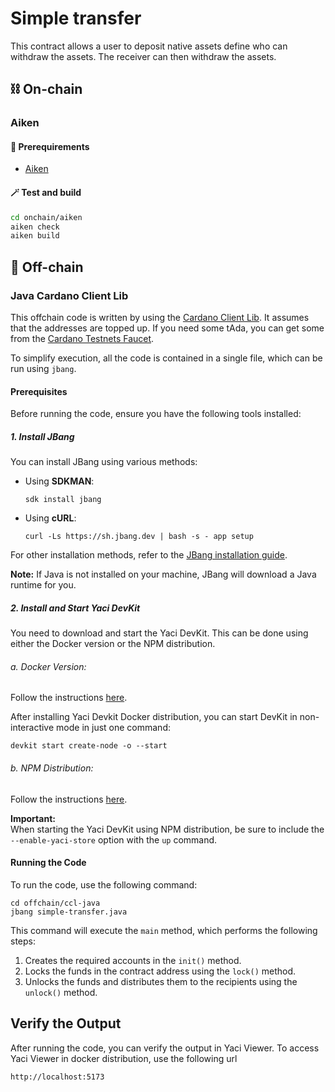 # Simple transfer

This contract allows a user to deposit native assets define who can withdraw the assets. The receiver can then withdraw the assets. 

## ⛓ On-chain

### Aiken

#### 🔌 Prerequirements

- [Aiken](https://aiken-lang.org/installation-instructions#from-aikup-linux--macos-only)

#### 🪄 Test and build

```zsh
cd onchain/aiken
aiken check
aiken build
```

## 📄 Off-chain

### Java Cardano Client Lib 
This offchain code is written by using the [Cardano Client Lib](https://github.com/bloxbean/cardano-client-lib).
It assumes that the addresses are topped up. If you need some tAda, you can get some from the [Cardano Testnets Faucet](https://docs.cardano.org/cardano-testnets/tools/faucet/).

To simplify execution, all the code is contained in a single file, which can be run using `jbang`.

#### Prerequisites

Before running the code, ensure you have the following tools installed:

##### 1. Install JBang
You can install JBang using various methods:

- Using **SDKMAN**:
    ```shell
    sdk install jbang
    ```

- Using **cURL**:
    ```shell
    curl -Ls https://sh.jbang.dev | bash -s - app setup
    ```

For other installation methods, refer to the [JBang installation guide](https://www.jbang.dev/download/).

**Note:** If Java is not installed on your machine, JBang will download a Java runtime for you.

##### 2. Install and Start Yaci DevKit
You need to download and start the Yaci DevKit. This can be done using either the Docker version or the NPM distribution.

###### a. Docker Version:
Follow the instructions [here](https://devkit.yaci.xyz/yaci_cli_distribution).

After installing Yaci Devkit Docker distribution, you can start DevKit in non-interactive mode in just one command:

```shell
devkit start create-node -o --start
```

###### b. NPM Distribution:
Follow the instructions [here](https://devkit.yaci.xyz/yaci_cli_npm_distr).

**Important:**  
When starting the Yaci DevKit using NPM distribution, be sure to include the `--enable-yaci-store` option with the `up` command.

#### Running the Code

To run the code, use the following command:

```shell
cd offchain/ccl-java
jbang simple-transfer.java
```

This command will execute the `main` method, which performs the following steps:
1. Creates the required accounts in the `init()` method.
2. Locks the funds in the contract address using the `lock()` method.
3. Unlocks the funds and distributes them to the recipients using the `unlock()` method.

## Verify the Output

After running the code, you can verify the output in Yaci Viewer. To access Yaci Viewer in docker distribution, use the following url

```html
http://localhost:5173
```


